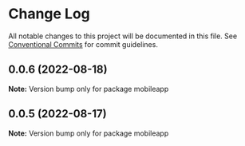 # Change Log

All notable changes to this project will be documented in this file.
See [Conventional Commits](https://conventionalcommits.org) for commit guidelines.

## 0.0.6 (2022-08-18)

**Note:** Version bump only for package mobileapp





## 0.0.5 (2022-08-17)

**Note:** Version bump only for package mobileapp
